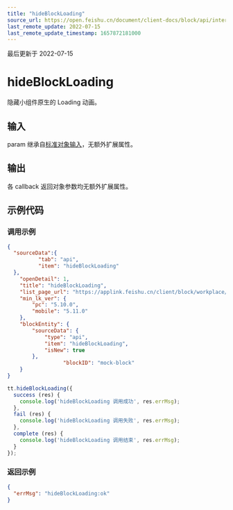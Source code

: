```yaml
---
title: "hideBlockLoading"
source_url: https://open.feishu.cn/document/client-docs/block/api/interface/hideblockloading
last_remote_update: 2022-07-15
last_remote_update_timestamp: 1657872181000
---
```

最后更新于 2022-07-15

# hideBlockLoading
隐藏小组件原生的 Loading 动画。

## 输入
param 继承自[标准对象输入](https://open.feishu.cn/document/uAjLw4CM/uYjL24iN/block/api/standard-object-input)，无额外扩展属性。

## 输出
各 callback 返回对象参数均无额外扩展属性。

## 示例代码
### 调用示例
```json
{
  "sourceData":{
          "tab": "api",
          "item": "hideBlockLoading"
  },
    "openDetail": 1, 
    "title": "hideBlockLoading", 
    "list_page_url": "https://applink.feishu.cn/client/block/workplace/open?appId=cli_a00834ec56f8d01b%26blockTypeId=blk_610a40455f800004c32b6bb6%26sourceData=%7B%22tab%22%3A%22api%22%2C%22item%22%3A%22login%22%7D", 
    "min_lk_ver": {
        "pc": "5.10.0", 
        "mobile": "5.11.0"
    },
    "blockEntity": {
        "sourceData": {
            "type": "api",
            "item": "hideBlockLoading",
            "isNew": true
        },
                  "blockID": "mock-block"
    }
}
```

```js
tt.hideBlockLoading({
  success (res) {
    console.log('hideBlockLoading 调用成功', res.errMsg);
  },
  fail (res) {
    console.log('hideBlockLoading 调用失败', res.errMsg);
  },
  complete (res) {
    console.log('hideBlockLoading 调用结束', res.errMsg);
  }
});
```

### 返回示例

```json
{
  "errMsg": "hideBlockLoading:ok"
}
```
